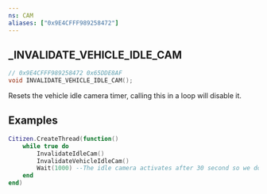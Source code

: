 ```yaml
---
ns: CAM
aliases: ["0x9E4CFFF989258472"]
---
```

## _INVALIDATE_VEHICLE_IDLE_CAM

```c
// 0x9E4CFFF989258472 0x65DDE8AF
void INVALIDATE_VEHICLE_IDLE_CAM();
```

Resets the vehicle idle camera timer, calling this in a loop will disable it.

## Examples
```lua
Citizen.CreateThread(function()
	while true do
		InvalidateIdleCam()
		InvalidateVehicleIdleCam()
		Wait(1000) --The idle camera activates after 30 second so we don't need to call this per frame
	end
end)
```
